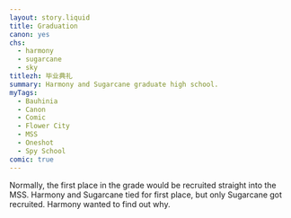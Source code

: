 ```yaml
---
layout: story.liquid
title: Graduation
canon: yes
chs:
  - harmony
  - sugarcane
  - sky
titlezh: 毕业典礼
summary: Harmony and Sugarcane graduate high school.
myTags:
  - Bauhinia
  - Canon
  - Comic
  - Flower City
  - MSS
  - Oneshot
  - Spy School
comic: true
---
```


Normally, the first place in the grade would be recruited straight into the MSS. Harmony and Sugarcane tied for first place, but only Sugarcane got recruited. Harmony wanted to find out why.
